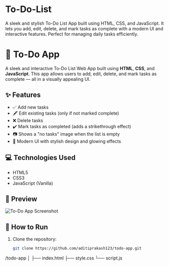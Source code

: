 # To-Do-List
A sleek and stylish To-Do List App built using HTML, CSS, and JavaScript. It lets you add, edit, delete, and mark tasks as complete with a modern UI and interactive features. Perfect for managing daily tasks efficiently.
# 📝 To-Do App

A sleek and interactive To-Do List Web App built using **HTML**, **CSS**, and **JavaScript**. This app allows users to add, edit, delete, and mark tasks as complete — all in a visually appealing UI.

## ✨ Features

- ✅ Add new tasks
- 🖋️ Edit existing tasks (only if not marked complete)
- ❌ Delete tasks
- ✔️ Mark tasks as completed (adds a strikethrough effect)
- 📷 Shows a "no tasks" image when the list is empty
- 🎨 Modern UI with stylish design and glowing effects

## 💻 Technologies Used

- HTML5
- CSS3
- JavaScript (Vanilla)

## 📸 Preview

![To-Do App Screenshot](./path-to-your-image.png)

## 🚀 How to Run

1. Clone the repository:
   ```bash
   git clone https://github.com/aditiprakash123/todo-app.git
/todo-app
│
├── index.html
├── style.css
└── script.js
